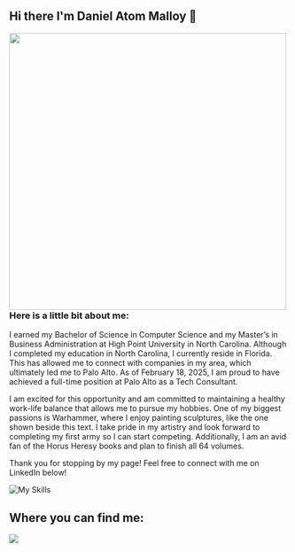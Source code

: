 ## Hi there I'm Daniel Atom Malloy 👋

<img src = "https://github.com/CzarSkittleZ/CzarSkittleZ/Warhammer.jpg" height="500" align="left"/>

### Here is a little bit about me:
I earned my Bachelor of Science in Computer Science and my Master’s in Business Administration at High Point University in North Carolina. Although I completed my education in North Carolina, I currently reside in Florida. This has allowed me to connect with companies in my area, which ultimately led me to Palo Alto. As of February 18, 2025, I am proud to have achieved a full-time position at Palo Alto as a Tech Consultant.

I am excited for this opportunity and am committed to maintaining a healthy work-life balance that allows me to pursue my hobbies. One of my biggest passions is Warhammer, where I enjoy painting sculptures, like the one shown beside this text. I take pride in my artistry and look forward to completing my first army so I can start competing. Additionally, I am an avid fan of the Horus Heresy books and plan to finish all 64 volumes.

Thank you for stopping by my page! Feel free to connect with me on LinkedIn below!

![My Skills](https://skillicons.dev/icons?i=java,)

## Where you can find me:
<a href= "[https://www.linkedin.com/in/daniel](https://www.linkedin.com/in/danielmalloy02/)" /> <img src = "https://img.shields.io/badge/linkedin-%230077B5.svg?style=for-the-badge&logo=linkedin&logoColor=white" /> 

<!--
**CzarSkittleZ/CzarSkittleZ** is a ✨ _special_ ✨ repository because its `README.md` (this file) appears on your GitHub profile.

Here are some ideas to get you started:

- 🔭 I’m currently working on ...
- 🌱 I’m currently learning ...
- 👯 I’m looking to collaborate on ...
- 🤔 I’m looking for help with ...
- 💬 Ask me about ...
- 📫 How to reach me: ...
- 😄 Pronouns: ...
- ⚡ Fun fact: ...
-->
